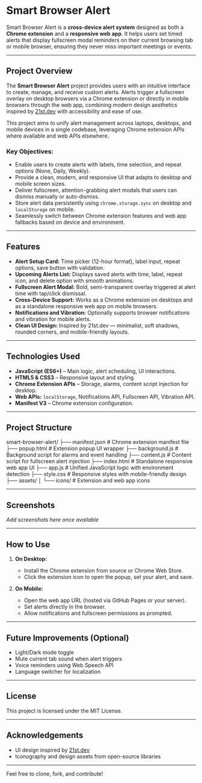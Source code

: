 # Smart Browser Alert

Smart Browser Alert is a **cross-device alert system** designed as both a **Chrome extension** and a **responsive web app**. It helps users set timed alerts that display fullscreen modal reminders on their current browsing tab or mobile browser, ensuring they never miss important meetings or events.

---

## Project Overview

The **Smart Browser Alert** project provides users with an intuitive interface to create, manage, and receive custom alerts. Alerts trigger a fullscreen overlay on desktop browsers via a Chrome extension or directly in mobile browsers through the web app, combining modern design aesthetics inspired by [21st.dev](https://21st.dev) with accessibility and ease of use.

This project aims to unify alert management across laptops, desktops, and mobile devices in a single codebase, leveraging Chrome extension APIs where available and web APIs elsewhere.

### Key Objectives:
- Enable users to create alerts with labels, time selection, and repeat options (None, Daily, Weekly).
- Provide a clean, modern, and responsive UI that adapts to desktop and mobile screen sizes.
- Deliver fullscreen, attention-grabbing alert modals that users can dismiss manually or auto-dismiss.
- Store alert data persistently using `chrome.storage.sync` on desktop and `localStorage` on mobile.
- Seamlessly switch between Chrome extension features and web app fallbacks based on device and environment.

---

## Features

- **Alert Setup Card:** Time picker (12-hour format), label input, repeat options, save button with validation.
- **Upcoming Alerts List:** Displays saved alerts with time, label, repeat icon, and delete option with smooth animations.
- **Fullscreen Alert Modal:** Bold, semi-transparent overlay triggered at alert time with tap/click dismissal.
- **Cross-Device Support:** Works as a Chrome extension on desktops and as a standalone responsive web app on mobile browsers.
- **Notifications and Vibration:** Optionally supports browser notifications and vibration for mobile alerts.
- **Clean UI Design:** Inspired by 21st.dev — minimalist, soft shadows, rounded corners, and mobile-friendly layouts.

---

## Technologies Used

- **JavaScript (ES6+)** – Main logic, alert scheduling, UI interactions.
- **HTML5 & CSS3** – Responsive layout and styling.
- **Chrome Extension APIs** – Storage, alarms, content script injection for desktop.
- **Web APIs:** `localStorage`, Notifications API, Fullscreen API, Vibration API.
- **Manifest V3** – Chrome extension configuration.

---

## Project Structure

smart-browser-alert/
├── manifest.json # Chrome extension manifest file
├── popup.html # Extension popup UI wrapper
├── background.js # Background script for alarms and event handling
├── content.js # Content script for fullscreen alert injection
├── index.html # Standalone responsive web app UI
├── app.js # Unified JavaScript logic with environment detection
├── style.css # Responsive styles with mobile-friendly design
├── assets/
│ └── icons/ # Extension and web app icons



---

## Screenshots

*Add screenshots here once available*

---

## How to Use

1. **On Desktop:**  
   - Install the Chrome extension from source or Chrome Web Store.  
   - Click the extension icon to open the popup, set your alert, and save.

2. **On Mobile:**  
   - Open the web app URL (hosted via GitHub Pages or your server).  
   - Set alerts directly in the browser.  
   - Allow notifications and fullscreen permissions as prompted.

---

## Future Improvements (Optional)

- Light/Dark mode toggle  
- Mute current tab sound when alert triggers  
- Voice reminders using Web Speech API  
- Language switcher for localization  

---

## License

This project is licensed under the MIT License.

---

## Acknowledgements

- UI design inspired by [21st.dev](https://21st.dev)  
- Iconography and design assets from open-source libraries

---

Feel free to clone, fork, and contribute!
